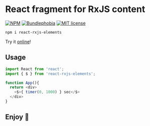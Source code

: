# React fragment for RxJS content

[![NPM](https://img.shields.io/npm/v/react-rxjs-elements)](https://www.npmjs.com/package/react-rxjs-elements) [![Bundlephobia](https://img.shields.io/bundlephobia/minzip/react-rxjs-elements?label=gzipped)](https://bundlephobia.com/result?p=react-rxjs-elements@0.0.1) [![MIT license](https://img.shields.io/npm/l/react-rxjs-elements)](https://opensource.org/licenses/MIT)


```
npm i react-rxjs-elements
```

Try it [online](https://stackblitz.com/edit/react-rxjs-elements?file=index.tsx)!

## Usage

```js
import React from 'react';
import { $ } from 'react-rxjs-elements';

function App(){
  return <div>
    <$>{ timer(0, 1000) } sec</$>
  </div>
}
```

## Enjoy 🙂 